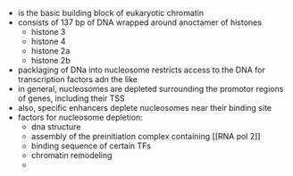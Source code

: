- is the basic building block of eukaryotic chromatin 
- consists of 137 bp of DNA wrapped around anoctamer of histones
	- histone 3
	- histone 4
	- histone 2a 
	- histone 2b
- packlaging of DNa into nucleosome restricts access to the DNA for transcription factors adn the like 
- in general, nucleosomes are depleted surrounding the promotor regions of genes, including their TSS 
- also, specific enhancers deplete nucleosomes near their binding site 
- factors for nucleosome depletion:
	- dna structure
	- assembly of the preinitiation complex containing  [[RNA pol 2]]
	- binding sequence of certain TFs
	- chromatin remodeling 
	- 